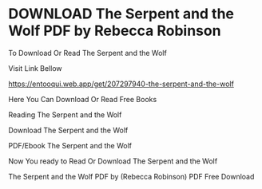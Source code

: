 # DOWNLOAD The Serpent and the Wolf PDF by Rebecca      Robinson

To Download Or Read The Serpent and the Wolf

Visit Link Bellow

https://entooqui.web.app/get/207297940-the-serpent-and-the-wolf

Here You Can Download Or Read Free Books

Reading The Serpent and the Wolf

Download The Serpent and the Wolf

PDF/Ebook The Serpent and the Wolf

Now You ready to Read Or Download The Serpent and the Wolf

The Serpent and the Wolf PDF by (Rebecca      Robinson) PDF Free Download
